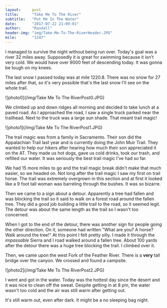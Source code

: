```yaml
---
layout:     post
title:      "Take Me To The River"
subtitle:   "Put Me In The Water"
date:       "2017-07-22 21:09:01"
author:     "Randall"
header-img: "img/Take-Me-To-The-RiverHeader.JPG"
mile:       "1247"
---
```

I managed to survive the night without being run over. Today's goal was a river 32 miles away. Supposedly it is great for swimming because it isn't very cold. We would have over 9000 feet of descending today. It was gonna be tough on my knees.

The last snow I passed today was at mile 1220.8. There was no snow for 27 miles after that, so it's very possible that's the last snow I'll see on the whole trail.

![photo0](/img/Take Me To The RiverPost0.JPG)

We climbed up and down  ridges all morning and decided to take lunch at a paved road. As I approached the road, I saw a single truck parked near the trailhead. Next to the truck was a large sun shade. That meant trail magic!

![photo1](/img/Take Me To The RiverPost1.JPG)

The trail magic was from a family in Sacramento. Their son did the Appalachian Trail last year and is currently doing the John Muir Trail. They wanted to help our hikers after hearing how much their son appreciated it on the AT. They made us hot dogs, gave us cold drinks, took our trash, and refilled our water. It was seriously the best trail magic I've had so far.

We had 15 more miles to go and the trail magic break didn't make that much easier, so we headed on. Not long after the trail magic I saw my first on trail horse. The trail was extremely overgrown in this section and at first it looked like a 9 foot tall woman was barreling through the bushes. It was so bizarre.

Then we came to a sign about a detour. Apparently a tree had fallen and was blocking the trail so it said to walk on a forest road around the fallen tree. They did a good job building a little trail to the road, so it seemed legit. The detour was about the same length as the trail so I wasn't too concerned. 

When I got to the end of the detour, there was another sign for people going the other direction. On it, someone had written "What are you? A horse? Walk around the tree!" At this point I felt pretty silly. I made it through the *impassable* Sierra and I road walked around a fallen tree. About 100 yards after the detour there was a huge tree blocking the trail. I climbed over it.

Then, we came upon the west Fork of the Feather River. There is a **very** tall bridge over the canyon. We crossed and found a campsite. 

![photo2](/img/Take Me To The RiverPost2.JPG)

I went and got in the water. Today was the hottest day since the desert and it was nice to clean off the sweat. Despite getting in at 8 pm, the water wasn't too cold and the air was still warm after getting out.

It's still warm out, even after dark. It might be a no sleeping bag night.